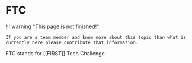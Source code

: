 # FTC

!!! warning "This page is not finished!"

    If you are a team member and know more about this topic than what is currently here please contribute that information.

FTC stands for [[FIRST]] Tech Challenge.